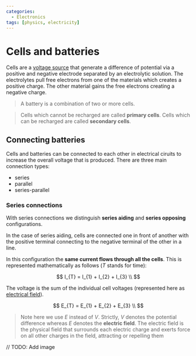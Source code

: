```yaml
---
categories:
  - Electronics
tags: [physics, electricity]
---
```


# Cells and batteries

Cells are a [voltage source](/Electronics/Physics_of_electricity/Voltage.md#chemicals-cells-and-batteries) that generate a difference of potential via a positive and negative electrode separated by an electrolytic solution. The electrolytes pull free electrons from one of the materials which creates a positive charge. The other material gains the free electrons creating a negative charge.

> A battery is a combination of two or more cells.

> Cells which cannot be recharged are called **primary cells**. Cells which can be recharged are called **secondary cells**.

## Connecting batteries

Cells and batteries can be connected to each other in electrical ciruits to increase the overall voltage that is produced. There are three main connection types:

- series
- parallel
- series-parallel

### Series connections

With series connections we distinguish **series aiding** and **series opposing** configurations.

In the case of series aiding, cells are connected one in front of another with the positive terminal connecting to the negative terminal of the other in a line.

In this configuration the **same current flows through all the cells**. This is represented mathematically as follows ($T$ stands for time):

$$
I_{T} = I_{1} + I_{2} + I_{3} \\
$$

The voltage is the sum of the individual cell voltages (represented here as [electrical field](/Electronics/Physics_of_electricity/Voltage.md#distinguishing-voltage-from-electric-field)).

$$
E_{T} = E_{1} + E_{2} + E_{3} \\
$$

> Note here we use $E$ instead of $V$. Strictly, $V$ denotes the potential difference whereas $E$ denotes the **electric field**. The electric field is the physical field that surrounds each electric charge and exerts force on all other charges in the field, attracting or repelling them

// TODO: Add image

